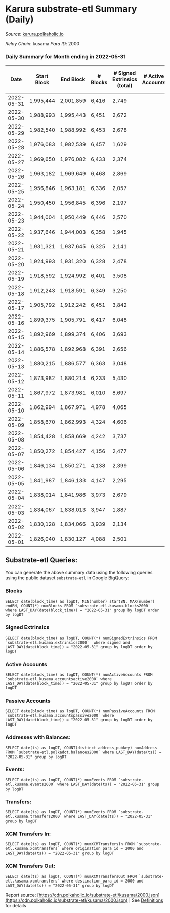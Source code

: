# Karura substrate-etl Summary (Daily)

_Source_: [karura.polkaholic.io](https://karura.polkaholic.io)

*Relay Chain*: kusama
*Para ID*: 2000



### Daily Summary for Month ending in 2022-05-31


| Date | Start Block | End Block | # Blocks | # Signed Extrinsics (total) | # Active Accounts | # Passive | # New | # Addresses with Balances | # Events | # Transfers | # XCM Transfers In | # XCM Transfers Out | Issues | 
| ---- | ----------- | --------- | -------- | --------------------------- | ----------------- | --------- | ----- | ------------------------- | -------- | ----------- | ------------------ | ------------------- | ------ |
| 2022-05-31 | 1,995,444 | 2,001,859 | 6,416 | 2,749 |  |  |  | 89,097 | 101,645 | 16,148 ($1,923,185.69) | 235 ($418,449.10) | 266 ($464,331.59) |  |
| 2022-05-30 | 1,988,993 | 1,995,443 | 6,451 | 2,672 |  |  |  | 89,079 | 101,102 | 16,129 ($1,456,791.29) | 161 ($158,377.15) | 162 ($130,487.40) |  |
| 2022-05-29 | 1,982,540 | 1,988,992 | 6,453 | 2,678 |  |  |  | 89,065 | 102,672 | 16,926 ($1,072,993.46) | 115 ($108,697.78) | 118 ($127,804.79) |  |
| 2022-05-28 | 1,976,083 | 1,982,539 | 6,457 | 1,629 |  |  |  | 89,037 | 96,467 | 17,082 ($682,859.38) | 102 ($151,349.64) | 122 ($168,242.18) |  |
| 2022-05-27 | 1,969,650 | 1,976,082 | 6,433 | 2,374 |  |  |  | 89,020 | 103,131 | 18,184 ($1,006,638.25) | 149 ($188,827.87) | 150 ($209,897.55) |  |
| 2022-05-26 | 1,963,182 | 1,969,649 | 6,468 | 2,869 |  |  |  | 89,002 | 107,093 | 18,693 ($2,300,842.97) | 163 ($263,099.14) | 167 ($971,811.16) |  |
| 2022-05-25 | 1,956,846 | 1,963,181 | 6,336 | 2,057 |  |  |  | 88,985 | 99,123 | 17,496 ($1,625,662.78) | 141 ($389,545.66) | 129 ($593,140.31) |  |
| 2022-05-24 | 1,950,450 | 1,956,845 | 6,396 | 2,197 |  |  |  | 88,956 | 101,015 | 17,665 ($1,161,190.56) | 176 ($222,706.34) | 154 ($489,658.61) |  |
| 2022-05-23 | 1,944,004 | 1,950,449 | 6,446 | 2,570 |  |  |  | 88,943 | 105,073 | 18,359 ($1,813,453.38) | 200 ($358,733.43) | 163 ($383,961.39) |  |
| 2022-05-22 | 1,937,646 | 1,944,003 | 6,358 | 1,945 |  |  |  | 88,917 | 97,836 | 17,279 ($788,458.03) | 113 ($175,917.95) | 93 ($188,715.70) |  |
| 2022-05-21 | 1,931,321 | 1,937,645 | 6,325 | 2,141 |  |  |  | 88,905 | 99,133 | 17,332 ($1,120,545.25) | 181 ($336,410.91) | 116 ($178,537.39) |  |
| 2022-05-20 | 1,924,993 | 1,931,320 | 6,328 | 2,478 |  |  |  | 88,872 | 101,910 | 17,827 ($1,193,707.68) | 160 ($204,646.52) | 114 ($248,143.41) |  |
| 2022-05-19 | 1,918,592 | 1,924,992 | 6,401 | 3,508 |  |  |  | 88,834 | 112,434 | 19,260 ($3,600,848.80) | 327 ($519,515.33) | 185 ($581,687.64) |  |
| 2022-05-18 | 1,912,243 | 1,918,591 | 6,349 | 3,250 |  |  |  | 88,791 | 108,591 | 18,721 ($2,971,556.90) | 236 ($462,582.16) | 172 ($455,923.91) |  |
| 2022-05-17 | 1,905,792 | 1,912,242 | 6,451 | 3,842 |  |  |  | 88,758 | 117,250 | 20,580 ($4,187,565.50) | 340 ($781,749.22) | 244 ($856,795.42) |  |
| 2022-05-16 | 1,899,375 | 1,905,791 | 6,417 | 6,048 |  |  |  | 88,733 | 138,150 | 24,421 ($10,974,052.89) | 686 ($2,924,072.34) | 390 ($2,631,718.72) |  |
| 2022-05-15 | 1,892,969 | 1,899,374 | 6,406 | 3,693 |  |  |  | 88,683 | 114,209 | 21,175 ($5,213,783.57) | 288 ($1,651,818.61) | 215 ($1,669,619.43) |  |
| 2022-05-14 | 1,886,578 | 1,892,968 | 6,391 | 2,656 |  |  |  | 88,650 | 105,279 | 20,002 ($3,478,987.16) | 142 ($325,848.42) | 161 ($324,720.60) |  |
| 2022-05-13 | 1,880,215 | 1,886,577 | 6,363 | 3,048 |  |  |  | 88,626 | 108,093 | 20,409 ($2,504,064.27) | 163 ($258,937.67) | 180 ($416,281.75) |  |
| 2022-05-12 | 1,873,982 | 1,880,214 | 6,233 | 5,430 |  |  |  | 88,608 | 127,481 | 23,231 ($7,896,508.26) | 293 ($1,104,728.97) | 285 ($1,131,591.49) |  |
| 2022-05-11 | 1,867,972 | 1,873,981 | 6,010 | 8,697 |  |  |  | 88,581 | 150,393 | 26,112 ($13,696,302.28) | 384 ($838,682.46) | 361 ($1,249,062.32) |  |
| 2022-05-10 | 1,862,994 | 1,867,971 | 4,978 | 4,065 |  |  |  | 88,542 | 95,764 | 17,951 ($4,842,639.63) | 235 ($543,073.08) | 207 ($444,763.34) |  |
| 2022-05-09 | 1,858,670 | 1,862,993 | 4,324 | 4,606 |  |  |  | 88,514 | 80,306 | 16,650 ($4,432,972.65) | 243 ($331,101.17) | 189 ($318,651.71) |  |
| 2022-05-08 | 1,854,428 | 1,858,669 | 4,242 | 3,737 |  |  |  | 88,539 | 71,845 | 15,166 ($4,175,323.19) | 162 ($323,359.80) | 131 ($251,851.95) |  |
| 2022-05-07 | 1,850,272 | 1,854,427 | 4,156 | 2,477 |  |  |  | 88,526 | 61,554 | 13,358 ($1,690,534.79) | 103 ($134,909.67) | 134 ($407,346.01) |  |
| 2022-05-06 | 1,846,134 | 1,850,271 | 4,138 | 2,399 |  |  |  | 88,491 | 61,587 | 13,375 ($1,899,071.77) | 106 ($260,972.58) | 121 ($339,034.96) |  |
| 2022-05-05 | 1,841,987 | 1,846,133 | 4,147 | 2,295 |  |  |  | 88,467 | 60,656 | 13,188 ($1,974,065.27) | 120 ($208,882.50) | 104 ($184,036.82) |  |
| 2022-05-04 | 1,838,014 | 1,841,986 | 3,973 | 2,679 |  |  |  | 88,423 | 62,171 | 13,532 ($3,266,183.68) | 133 ($219,405.86) | 123 ($171,029.62) |  |
| 2022-05-03 | 1,834,067 | 1,838,013 | 3,947 | 1,887 |  |  |  | 88,418 | 55,387 | 12,228 ($1,104,639.56) | 103 ($123,203.14) | 94 ($88,070.45) |  |
| 2022-05-02 | 1,830,128 | 1,834,066 | 3,939 | 2,134 |  |  |  | 88,403 | 57,391 | 12,631 ($1,434,188.53) | 101 ($377,979.27) | 99 ($281,294.77) |  |
| 2022-05-01 | 1,826,040 | 1,830,127 | 4,088 | 2,501 |  |  |  |  | 61,579 | 13,499 ($1,449,520.10) | 124 ($172,017.95) | 123 ($217,543.61) |  |

## Substrate-etl Queries:
You can generate the above summary data using the following queries using the public dataset `substrate-etl` in Google BigQuery:


### Blocks
```
SELECT date(block_time) as logDT, MIN(number) startBN, MAX(number) endBN, COUNT(*) numBlocks FROM `substrate-etl.kusama.blocks2000`  where LAST_DAY(date(block_time)) = "2022-05-31" group by logDT order by logDT
```


### Signed Extrinsics
```
SELECT date(block_time) as logDT, COUNT(*) numSignedExtrinsics FROM `substrate-etl.kusama.extrinsics2000`  where signed and LAST_DAY(date(block_time)) = "2022-05-31" group by logDT order by logDT
```


### Active Accounts
```
SELECT date(block_time) as logDT, COUNT(*) numActiveAccounts FROM `substrate-etl.kusama.accountsactive2000` where LAST_DAY(date(block_time)) = "2022-05-31" group by logDT order by logDT
```


### Passive Accounts
```
SELECT date(block_time) as logDT, COUNT(*) numPassiveAccounts FROM `substrate-etl.kusama.accountspassive2000` where LAST_DAY(date(block_time)) = "2022-05-31" group by logDT order by logDT
```


### Addresses with Balances:
```
SELECT date(ts) as logDT, COUNT(distinct address_pubkey) numAddress FROM `substrate-etl.polkadot.balances2000` where LAST_DAY(date(ts)) = "2022-05-31" group by logDT
```


### Events:
```
SELECT date(ts) as logDT, COUNT(*) numEvents FROM `substrate-etl.kusama.events2000` where LAST_DAY(date(ts)) = "2022-05-31" group by logDT
```


### Transfers:
```
SELECT date(ts) as logDT, COUNT(*) numEvents FROM `substrate-etl.kusama.transfers2000` where LAST_DAY(date(ts)) = "2022-05-31" group by logDT
```


### XCM Transfers In:
```
SELECT date(ts) as logDT, COUNT(*) numXCMTransfersIn FROM `substrate-etl.kusama.xcmtransfers` where origination_para_id = 2000 and LAST_DAY(date(ts)) = "2022-05-31" group by logDT
```


### XCM Transfers Out:
```
SELECT date(ts) as logDT, COUNT(*) numXCMTransfersOut FROM `substrate-etl.kusama.xcmtransfers` where destination_para_id = 2000 and LAST_DAY(date(ts)) = "2022-05-31" group by logDT
```



Report source: [https://cdn.polkaholic.io/substrate-etl/kusama/2000.json](https://cdn.polkaholic.io/substrate-etl/kusama/2000.json) | See [Definitions](/DEFINITIONS.md) for details
